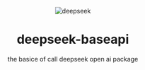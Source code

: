 <div align="center">
  <p>
    <img src="https://github.com/user-attachments/assets/55124eb7-9594-48de-b3f2-db6f5ce10f6a" alt="deepseek"/>
  </p>
  
  # deepseek-baseapi
  the basice of call deepseek open ai package
</div>

